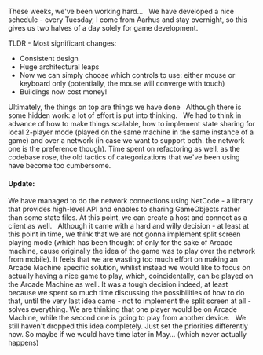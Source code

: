 These weeks, we've been working hard...  
We have developed a nice schedule - every Tuesday, I come from Aarhus and stay overnight, so this gives us two halves of a day solely for game development.

TLDR - Most significant changes:
- Consistent design
- Huge architectural leaps
- Now we can simply choose which controls to use: either mouse or keyboard only (potentially, the mouse will converge with touch)
- Buildings now cost money!

Ultimately, the things on top are things we have done  
Although there is some hidden work: a lot of effort is put into thinking.  
We had to think in advance of how to make things scalable, how to implement state sharing for local 2-player mode (played on the same machine in the same instance of a game) and over a network (in case we want to support both. the network one is the preference though). Time spent on refactoring as well, as the codebase rose, the old tactics of categorizations that we've been using have become too cumbersome.

#### Update:
We have managed to do the network connections using NetCode - a library that provides high-level API and enables to sharing GameObjects rather than some state files. At this point, we can create a host and connect as a client as well.  
Although it came with a hard and willy decision - at least at this point in time, we think that we are not gonna implement split screen playing mode (which has been thought of only for the sake of Arcade machine, cause originally the idea of the game was to play over the network from mobile). It feels that we are wasting too much effort on making an Arcade Machine specific solution, whilist instead we would like to focus on actually having a nice game to play, which, coincidentally, can be played on the Arcade Machine as well. 
It was a tough decision indeed, at least because we spent so much time discussing the possibilities of how to do that, until the very last idea came - not to implement the split screen at all - solves everything. We are thinking that one player would be on Arcade Machine, while the second one is going to play from another device.  
We still haven't dropped this idea completely. Just set the priorities differently now. So maybe if we would have time later in May... (which never actually happens)